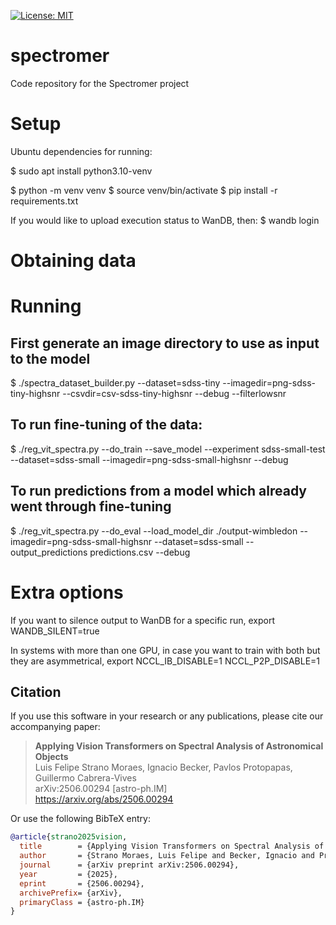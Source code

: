 [![License: MIT](https://img.shields.io/badge/License-MIT-yellow.svg)](LICENSE)

# spectromer
Code repository for the Spectromer project

# Setup

Ubuntu dependencies for running:

$ sudo apt install python3.10-venv 

$ python -m venv venv
$ source venv/bin/activate
$ pip install -r requirements.txt

If you would like to upload execution status to WanDB, then:
$ wandb login

# Obtaining data

# Running

## First generate an image directory to use as input to the model

$ ./spectra_dataset_builder.py --dataset=sdss-tiny --imagedir=png-sdss-tiny-highsnr --csvdir=csv-sdss-tiny-highsnr --debug --filterlowsnr

## To run fine-tuning of the data: 

$ ./reg_vit_spectra.py --do_train --save_model --experiment sdss-small-test --dataset=sdss-small --imagedir=png-sdss-small-highsnr --debug

## To run predictions from a model which already went through fine-tuning 

$ ./reg_vit_spectra.py --do_eval --load_model_dir ./output-wimbledon --imagedir=png-sdss-small-highsnr --dataset=sdss-small --output_predictions predictions.csv --debug

# Extra options

If you want to silence output to WanDB for a specific run, export WANDB_SILENT=true

In systems with more than one GPU, in case you want to train with both but they are asymmetrical, export NCCL_IB_DISABLE=1 NCCL_P2P_DISABLE=1

## Citation

If you use this software in your research or any publications, please cite our accompanying paper:

> **Applying Vision Transformers on Spectral Analysis of Astronomical Objects**  
> Luis Felipe Strano Moraes, Ignacio Becker, Pavlos Protopapas, Guillermo Cabrera-Vives  
> arXiv:2506.00294 [astro-ph.IM]  
> <https://arxiv.org/abs/2506.00294>

Or use the following BibTeX entry:

```bibtex
@article{strano2025vision,
  title        = {Applying Vision Transformers on Spectral Analysis of Astronomical Objects},
  author       = {Strano Moraes, Luis Felipe and Becker, Ignacio and Protopapas, Pavlos and Cabrera-Vives, Guillermo},
  journal      = {arXiv preprint arXiv:2506.00294},
  year         = {2025},
  eprint       = {2506.00294},
  archivePrefix= {arXiv},
  primaryClass = {astro-ph.IM}
}

